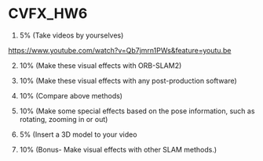# CVFX_HW6
1. 5% (Take videos by yourselves)

https://www.youtube.com/watch?v=Qb7jmrn1PWs&feature=youtu.be

2. 10% (Make these visual effects with ORB-SLAM2)

3. 10% (Make these visual effects with any post-production software)

4. 10% (Compare above methods)

5. 10% (Make some special effects based on the pose information, such as rotating, zooming in or out)

6. 5% (Insert a 3D model to your video

7. 10% (Bonus- Make visual effects with other SLAM methods.)
